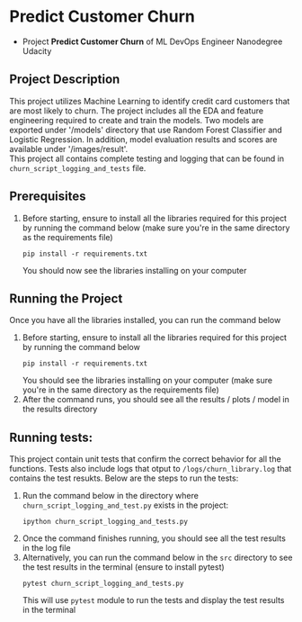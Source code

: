 # Predict Customer Churn

- Project **Predict Customer Churn** of ML DevOps Engineer Nanodegree Udacity

## Project Description
This project utilizes Machine Learning to identify credit card customers that are most likely to churn. The project includes all the EDA and feature engineering required to create and train the models. Two models are exported under '/models' directory that use Random Forest Classifier and Logistic Regression. In addition, model evaluation results and scores are available under '/images/result'.  
This project all contains complete testing and logging that can be found in `churn_script_logging_and_tests` file.   

## Prerequisites
1. Before starting, ensure to install all the libraries required for this project by running the command below (make sure you're in the same directory as the requirements file) 
    ```
    pip install -r requirements.txt
    ```
    You should now see the libraries installing on your computer 

## Running the Project
Once you have all the libraries installed, you can run the command below 
1. Before starting, ensure to install all the libraries required for this project by running the command below
    ```
    pip install -r requirements.txt
    ```
    You should see the libraries installing on your computer (make sure you're in the same directory as the requirements file)
2. After the command runs, you should see all  the results / plots / model in the results directory 

## Running tests:
This project contain unit tests that confirm the correct behavior for all the functions. Tests also include logs that otput to `/logs/churn_library.log` that contains the test resukts. Below are the steps to run the tests:
1. Run the command below in the directory where `churn_script_logging_and_test.py` exists in the project:
    ```
    ipython churn_script_logging_and_tests.py
    ```
2. Once the command finishes running, you should see all the test results in the log file 
3. Alternatively, you can run the command below in the `src` directory to see the test results in the terminal (ensure to install pytest)
    ```
    pytest churn_script_logging_and_tests.py
    ```
    This will use `pytest` module to run the tests and display the test results in the terminal